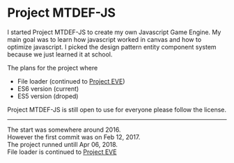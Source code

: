 # Project MTDEF-JS

I started Project MTDEF-JS to create my own Javascript Game Engine. My main goal was to learn how javascript worked in canvas and how to optimize javascript. I picked the design pattern entity component system because we just learned it at school.

The plans for the project where
 - File loader (continued to [Project EVE](https://github.com/squeeble-ink/project.eve))
 - ES6 version (current)
 - ES5 version (droped)

Project MTDEF-JS is still open to use for everyone please follow the license.

---

The start was somewhere around 2016.  
However the first commit was on Feb 12, 2017.  
The project runned untill Apr 06, 2018.  
File loader is continued to [Project EVE](https://github.com/squeeble-ink/project.eve)